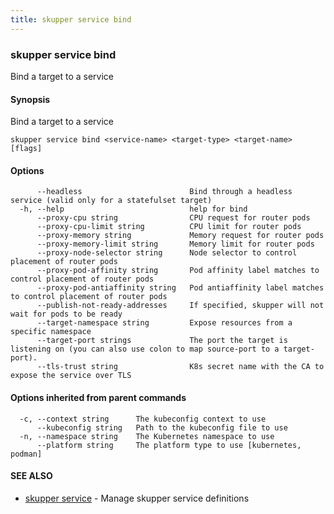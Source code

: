 ```yaml
---
title: skupper service bind
---
```

### skupper service bind

Bind a target to a service

#### Synopsis

Bind a target to a service

```
skupper service bind <service-name> <target-type> <target-name> [flags]
```

#### Options

```
      --headless                        Bind through a headless service (valid only for a statefulset target)
  -h, --help                            help for bind
      --proxy-cpu string                CPU request for router pods
      --proxy-cpu-limit string          CPU limit for router pods
      --proxy-memory string             Memory request for router pods
      --proxy-memory-limit string       Memory limit for router pods
      --proxy-node-selector string      Node selector to control placement of router pods
      --proxy-pod-affinity string       Pod affinity label matches to control placement of router pods
      --proxy-pod-antiaffinity string   Pod antiaffinity label matches to control placement of router pods
      --publish-not-ready-addresses     If specified, skupper will not wait for pods to be ready
      --target-namespace string         Expose resources from a specific namespace
      --target-port strings             The port the target is listening on (you can also use colon to map source-port to a target-port).
      --tls-trust string                K8s secret name with the CA to expose the service over TLS
```

#### Options inherited from parent commands

```
  -c, --context string      The kubeconfig context to use
      --kubeconfig string   Path to the kubeconfig file to use
  -n, --namespace string    The Kubernetes namespace to use
      --platform string     The platform type to use [kubernetes, podman]
```

#### SEE ALSO

* [skupper service](skupper_service.html)	 - Manage skupper service definitions

<!-- ###### Auto generated by spf13/cobra on 29-May-2024
 -->